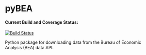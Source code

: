 pyBEA
=====

#### Current Build and Coverage Status:
[![Build Status](https://travis-ci.org/davidrpugh/pybea.svg?branch=master)](https://travis-ci.org/davidrpugh/pybea)

Python package for downloading data from the Bureau of Economic Analysis (BEA) data API.

